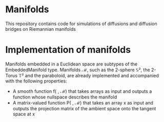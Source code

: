 # Manifolds
This repository contains code for simulations of diffusions and diffusion bridges on Riemannian manifolds

# Implementation of manifolds

Manifolds embedded in a Euclidean space are subtypes of the EmbeddedManifold type. Manifolds ℳ, such as the 2-sphere 𝕊², the 2-Torus 𝕋² and the paraboloid, are already implemented and accompanied with the following properties:

  - A smooth function f( , ℳ) that takes arrays as input and outputs a function whose nullspace describes the manifold
  - A matrix-valued function P( , ℳ) that takes an array x as input and outputs the projection matrix of the ambient space onto the tangent space at x

